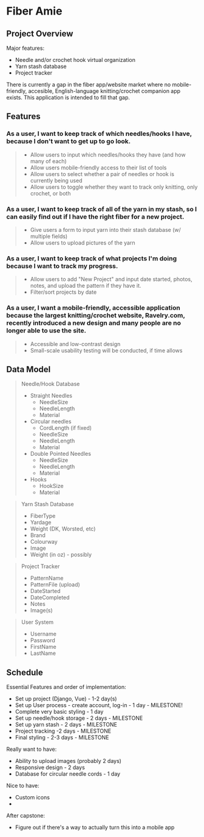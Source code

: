 # Fiber Amie

## Project Overview

Major features:
- Needle and/or crochet hook virtual organization
- Yarn stash database
- Project tracker

There is currently a gap in the fiber app/website market where no mobile-friendly, accesible, English-language knitting/crochet companion app exists. This application is intended to fill that gap. 

## Features

### As a user, I want to keep track of which needles/hooks I have, because I don't want to get up to go look.
> - Allow users to input which needles/hooks they have (and how many of each)
> - Allow users mobile-friendly access to their list of tools
> - Allow users to select whether a pair of needles or hook is currently being used
> - Allow users to toggle whether they want to track only knitting, only crochet, or both

### As a user, I want to keep track of all of the yarn in my stash, so I can easily find out if I have the right fiber for a new project.
> - Give users a form to input yarn into their stash database (w/ multiple fields)
> - Allow users to upload pictures of the yarn

### As a user, I want to keep track of what projects I'm doing because I want to track my progress.
> - Allow users to add "New Project" and input date started, photos, notes, and upload the pattern if they have it.
> - Filter/sort projects by date

### As a user, I want a mobile-friendly, accessible application because the largest knitting/crochet website, Ravelry.com, recently introduced a new design and many people are no longer able to use the site. 
> - Accessible and low-contrast design
> - Small-scale usability testing will be conducted, if time allows

## Data Model
>Needle/Hook Database 
>- Straight Needles
>    - NeedleSize
>    - NeedleLength
>    - Material
>- Circular needles 
>    - CordLength (if fixed)
>    - NeedleSize
>    - NeedleLength
>    - Material 
>- Double Pointed Needles
>    - NeedleSize
>    - NeedleLength
>    - Material
>- Hooks
>    - HookSize
>    - Material 

>Yarn Stash Database
>- FiberType
>- Yardage
>- Weight (DK, Worsted, etc)
>- Brand 
>- Colourway
>- Image
>- Weight (in oz) - possibly

>Project Tracker
>- PatternName
>- PatternFile (upload)
>- DateStarted
>- DateCompleted
>- Notes
>- Image(s)

>User System 
>- Username
>- Password
>- FirstName
>- LastName

## Schedule

Essential Features and order of implementation:
- Set up project (Django, Vue) - 1-2 day(s)
- Set up User process - create account, log-in - 1 day - MILESTONE!
- Complete very basic styling - 1 day
- Set up needle/hook storage - 2 days - MILESTONE
- Set up yarn stash - 2 days - MILESTONE
- Project tracking -2 days - MILESTONE
- Final styling - 2-3 days - MILESTONE

Really want to have:
- Ability to upload images (probably 2 days)
- Responsive design - 2 days
- Database for circular needle cords - 1 day

Nice to have: 
- Custom icons 
- 

After capstone:
- Figure out if there's a way to actually turn this into a mobile app



